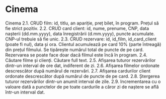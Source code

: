 # Cinema

Cinema
2.1. CRUD film: id, titlu, an apariție, preț bilet, în program. Prețul să fie strict pozitiv.
2.2. CRUD card client: id, nume, prenume, CNP, data nașterii (dd.mm.yyyy), data înregistrării (d.mm.yyyy), puncte acumulate. CNP-ul trebuie să fie unic.
2.3. CRUD rezervare: id, id_film, id_card_client (poate fi nul), data și ora. Clientul acumulează pe card 10% (parte întreagă) din prețul filmului. Se tipărește numărul total de puncte de pe card. Rezervarea se poate face doar dacă filmul este încă în program.
2.4. Căutare filme și clienți. Căutare full text.
2.5. Afișarea tuturor rezervărilor dintr-un interval de ore dat, indiferent de zi.
2.6. Afișarea filmelor ordonate descrescător după numărul de rezervări.
2.7. Afișarea cardurilor client ordonate descrescător după numărul de puncte de pe card.
2.8. Ștergerea tuturor rezervărilor dintr-un anumit interval de zile.
2.9. Incrementarea cu o valoare dată a punctelor de pe toate cardurile a căror zi de naștere se află într-un interval dat.
